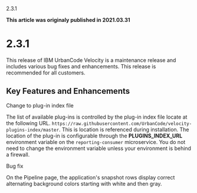 





2.3.1

**This article was originaly published in 2021.03.31**


2.3.1
=====




This release of IBM UrbanCode Velocity is a maintenance release and includes various bug fixes and enhancements. This release is recommended for all customers.

Key Features and Enhancements
-----------------------------




Change to plug-in index file

The list of available plug-ins is controlled by the plug-in index file locate at the following URL. 
`https://raw.githubusercontent.com/UrbanCode/velocity-plugins-index/master`. 
This is location is referenced during installation. The location of the plug-in is configurable through the **PLUGINS\_INDEX\_URL** environment variable on the `reporting-consumer` microservice. You do not need to change the environment variable unless your environment is behind a firewall.


Bug fix

On the Pipeline page, the application's snapshot rows display correct alternating background colors starting with white and then gray. 






